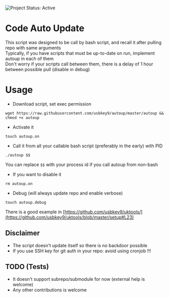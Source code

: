 ![Project Status: Active][Project Status Image]

Code Auto Update
===========================

This script was designed to be call by bash script, and recall it after pulling repo with same arguments<br>
Typically, if you have scripts that must be up-to-date on run, implement autoup in each of them<br>
Don't worry if your scripts call between them, there is a delay of 1 hour between possible pull (disable in debug)

# Usage

* Download script, set exec permission
``` 
wget https://raw.githubusercontent.com/usbkey9/autoup/master/autoup && chmod +x autoup
```

* Activate it
``` 
touch autoup.on
```

* Call it from all your callable bash script (preferably in the early) with PID

```
./autoup $$
```
You can replace `$$` with your process id if you call autoup from non-bash

* If you want to disable it

```
rm autoup.on
```

* Debug (will always update repo and enable verbose)

```
touch autoup.debug
```

There is a good example in [https://github.com/usbkey9/uktools/](https://github.com/usbkey9/uktools/blob/master/setup#L23) 

## Disclaimer

* The script doesn't update itself so there is no backdoor possible
* If you use SSH key for git auth in your repo: avoid using cronjob !!!

## TODO (Tests)

* It doesn't support subrepo/submodule for now (external help is welcome)
* Any other contributions is welcome


[Project Status Image]: https://img.shields.io/badge/project-active-green.svg "Project Status: Active"
